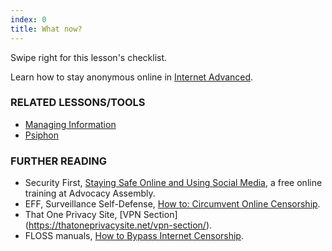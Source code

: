 ```yaml
---
index: 0
title: What now?
---
```

Swipe right for this lesson's checklist.

Learn how to stay anonymous online in [Internet Advanced](umbrella://lesson/the-internet/1).

### RELATED LESSONS/TOOLS

*   [Managing Information](umbrella://lesson/managing-information)
*   [Psiphon](umbrella://lesson/psiphon)

### FURTHER READING

* 	Security First, [Staying Safe Online and Using Social Media](https://advocacyassembly.org/en/courses/32/#/chapter/1/lesson/1), a free online training at Advocacy Assembly.  
*   EFF, Surveillance Self-Defense, [How to: Circumvent Online Censorship](https://ssd.eff.org/en/module/how-circumvent-online-censorship).
*	That One Privacy Site, [VPN Section] (https://thatoneprivacysite.net/vpn-section/).
*   FLOSS manuals, [How to Bypass Internet Censorship](http://booki.flossmanuals.net/bypassing-censorship/).
